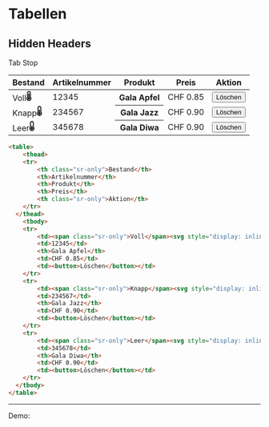# Tabellen
## Hidden Headers

<div tabindex="0">Tab Stop</div>

<table>
	<thead>
  	<tr>
        <th class="sr-only">Bestand</th>
        <th>Artikelnummer</th>
		<th>Produkt</th>
		<th>Preis</th>
        <th class="sr-only">Aktion</th>
	</tr>
  </thead>
	<tbody>
  	<tr>
        <td><span class="sr-only">Voll</span><svg style="display: inline-block; height: 20px;" aria-hidden="true" focusable="false" data-prefix="fas" data-icon="thermometer-three-quarters" class="svg-inline--fa fa-thermometer-three-quarters fa-w-8" role="img" xmlns="http://www.w3.org/2000/svg" viewBox="0 0 256 512"><path fill="currentColor" d="M192 384c0 35.346-28.654 64-64 64-35.346 0-64-28.654-64-64 0-23.685 12.876-44.349 32-55.417V160c0-17.673 14.327-32 32-32s32 14.327 32 32v168.583c19.124 11.068 32 31.732 32 55.417zm32-84.653c19.912 22.563 32 52.194 32 84.653 0 70.696-57.303 128-128 128-.299 0-.609-.001-.909-.003C56.789 511.509-.357 453.636.002 383.333.166 351.135 12.225 321.755 32 299.347V96c0-53.019 42.981-96 96-96s96 42.981 96 96v203.347zM208 384c0-34.339-19.37-52.19-32-66.502V96c0-26.467-21.533-48-48-48S80 69.533 80 96v221.498c-12.732 14.428-31.825 32.1-31.999 66.08-.224 43.876 35.563 80.116 79.423 80.42L128 464c44.112 0 80-35.888 80-80z"></path></svg></td>
        <td>12345</td>
		<th>Gala Apfel</th>
		<td>CHF 0.85</td>
        <td><button>Löschen</button></td>
	</tr>
	<tr>
        <td><span class="sr-only">Knapp</span><svg style="display: inline-block; height: 20px;" aria-hidden="true" focusable="false" data-prefix="fas" data-icon="thermometer-half" class="svg-inline--fa fa-thermometer-half fa-w-8" role="img" xmlns="http://www.w3.org/2000/svg" viewBox="0 0 256 512"><path fill="currentColor" d="M192 384c0 35.346-28.654 64-64 64s-64-28.654-64-64c0-23.685 12.876-44.349 32-55.417V224c0-17.673 14.327-32 32-32s32 14.327 32 32v104.583c19.124 11.068 32 31.732 32 55.417zm32-84.653c19.912 22.563 32 52.194 32 84.653 0 70.696-57.303 128-128 128-.299 0-.609-.001-.909-.003C56.789 511.509-.357 453.636.002 383.333.166 351.135 12.225 321.755 32 299.347V96c0-53.019 42.981-96 96-96s96 42.981 96 96v203.347zM208 384c0-34.339-19.37-52.19-32-66.502V96c0-26.467-21.533-48-48-48S80 69.533 80 96v221.498c-12.732 14.428-31.825 32.1-31.999 66.08-.224 43.876 35.563 80.116 79.423 80.42L128 464c44.112 0 80-35.888 80-80z"></path></svg></td>
        <td>234567</td>
		<th>Gala Jazz</th>
		<td>CHF 0.90</td>
        <td><button>Löschen</button></td>
	</tr>
	<tr>
        <td><span class="sr-only">Leer</span><svg style="display: inline-block; height: 20px;" aria-hidden="true" focusable="false" data-prefix="fas" data-icon="thermometer-quarter" class="svg-inline--fa fa-thermometer-quarter fa-w-8" role="img" xmlns="http://www.w3.org/2000/svg" viewBox="0 0 256 512"><path fill="currentColor" d="M192 384c0 35.346-28.654 64-64 64s-64-28.654-64-64c0-23.685 12.876-44.349 32-55.417V288c0-17.673 14.327-32 32-32s32 14.327 32 32v40.583c19.124 11.068 32 31.732 32 55.417zm32-84.653c19.912 22.563 32 52.194 32 84.653 0 70.696-57.303 128-128 128-.299 0-.609-.001-.909-.003C56.789 511.509-.357 453.636.002 383.333.166 351.135 12.225 321.755 32 299.347V96c0-53.019 42.981-96 96-96s96 42.981 96 96v203.347zM208 384c0-34.339-19.37-52.19-32-66.502V96c0-26.467-21.533-48-48-48S80 69.533 80 96v221.498c-12.732 14.428-31.825 32.1-31.999 66.08-.224 43.876 35.563 80.116 79.423 80.42L128 464c44.112 0 80-35.888 80-80z"></path></svg></td>
        <td>345678</td>
		<th>Gala Diwa</th>
		<td>CHF 0.90</td>
        <td><button>Löschen</button></td>
	</tr>
  </tbody>
</table>

``` html
<table>
	<thead>
  	<tr>
        <th class="sr-only">Bestand</th>
        <th>Artikelnummer</th>
		<th>Produkt</th>
		<th>Preis</th>
        <th class="sr-only">Aktion</th>
	</tr>
  </thead>
	<tbody>
  	<tr>
        <td><span class="sr-only">Voll</span><svg style="display: inline-block; height: 20px;" aria-hidden="true" focusable="false" data-prefix="fas" data-icon="thermometer-three-quarters" class="svg-inline--fa fa-thermometer-three-quarters fa-w-8" role="img" xmlns="http://www.w3.org/2000/svg" viewBox="0 0 256 512"><path fill="currentColor" d="M192 384c0 35.346-28.654 64-64 64-35.346 0-64-28.654-64-64 0-23.685 12.876-44.349 32-55.417V160c0-17.673 14.327-32 32-32s32 14.327 32 32v168.583c19.124 11.068 32 31.732 32 55.417zm32-84.653c19.912 22.563 32 52.194 32 84.653 0 70.696-57.303 128-128 128-.299 0-.609-.001-.909-.003C56.789 511.509-.357 453.636.002 383.333.166 351.135 12.225 321.755 32 299.347V96c0-53.019 42.981-96 96-96s96 42.981 96 96v203.347zM208 384c0-34.339-19.37-52.19-32-66.502V96c0-26.467-21.533-48-48-48S80 69.533 80 96v221.498c-12.732 14.428-31.825 32.1-31.999 66.08-.224 43.876 35.563 80.116 79.423 80.42L128 464c44.112 0 80-35.888 80-80z"></path></svg></td>
        <td>12345</td>
		<th>Gala Apfel</th>
		<td>CHF 0.85</td>
        <td><button>Löschen</button></td>
	</tr>
	<tr>
        <td><span class="sr-only">Knapp</span><svg style="display: inline-block; height: 20px;" aria-hidden="true" focusable="false" data-prefix="fas" data-icon="thermometer-half" class="svg-inline--fa fa-thermometer-half fa-w-8" role="img" xmlns="http://www.w3.org/2000/svg" viewBox="0 0 256 512"><path fill="currentColor" d="M192 384c0 35.346-28.654 64-64 64s-64-28.654-64-64c0-23.685 12.876-44.349 32-55.417V224c0-17.673 14.327-32 32-32s32 14.327 32 32v104.583c19.124 11.068 32 31.732 32 55.417zm32-84.653c19.912 22.563 32 52.194 32 84.653 0 70.696-57.303 128-128 128-.299 0-.609-.001-.909-.003C56.789 511.509-.357 453.636.002 383.333.166 351.135 12.225 321.755 32 299.347V96c0-53.019 42.981-96 96-96s96 42.981 96 96v203.347zM208 384c0-34.339-19.37-52.19-32-66.502V96c0-26.467-21.533-48-48-48S80 69.533 80 96v221.498c-12.732 14.428-31.825 32.1-31.999 66.08-.224 43.876 35.563 80.116 79.423 80.42L128 464c44.112 0 80-35.888 80-80z"></path></svg></td>
        <td>234567</td>
		<th>Gala Jazz</th>
		<td>CHF 0.90</td>
        <td><button>Löschen</button></td>
	</tr>
	<tr>
        <td><span class="sr-only">Leer</span><svg style="display: inline-block; height: 20px;" aria-hidden="true" focusable="false" data-prefix="fas" data-icon="thermometer-quarter" class="svg-inline--fa fa-thermometer-quarter fa-w-8" role="img" xmlns="http://www.w3.org/2000/svg" viewBox="0 0 256 512"><path fill="currentColor" d="M192 384c0 35.346-28.654 64-64 64s-64-28.654-64-64c0-23.685 12.876-44.349 32-55.417V288c0-17.673 14.327-32 32-32s32 14.327 32 32v40.583c19.124 11.068 32 31.732 32 55.417zm32-84.653c19.912 22.563 32 52.194 32 84.653 0 70.696-57.303 128-128 128-.299 0-.609-.001-.909-.003C56.789 511.509-.357 453.636.002 383.333.166 351.135 12.225 321.755 32 299.347V96c0-53.019 42.981-96 96-96s96 42.981 96 96v203.347zM208 384c0-34.339-19.37-52.19-32-66.502V96c0-26.467-21.533-48-48-48S80 69.533 80 96v221.498c-12.732 14.428-31.825 32.1-31.999 66.08-.224 43.876 35.563 80.116 79.423 80.42L128 464c44.112 0 80-35.888 80-80z"></path></svg></td>
        <td>345678</td>
		<th>Gala Diwa</th>
		<td>CHF 0.90</td>
        <td><button>Löschen</button></td>
	</tr>
  </tbody>
</table>
```

--- 

Demo:
